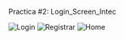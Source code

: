 Practica #2: Login_Screen_Intec

![Login](https://user-images.githubusercontent.com/73866099/108579853-57312e80-72ff-11eb-895d-c8a48a998e31.PNG)
![Registrar](https://user-images.githubusercontent.com/73866099/108579859-59938880-72ff-11eb-9a41-2b0dd867faf2.PNG)
![Home](https://user-images.githubusercontent.com/73866099/108579851-54ced480-72ff-11eb-9df7-2c75442b2096.PNG)
